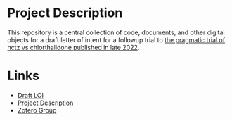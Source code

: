 # Project Description

This repository is a central collection of code, documents, and other digital objects for a draft letter of intent for a followup trial to [the pragmatic trial of hctz vs chlorthalidone published in late 2022](https://doi.org/10.1056/NEJMoa2212270).

# Links

 - [Draft LOI](https://docs.google.com/document/d/1pWTcpl5ub9u4wQGo-cTTUKbCM3WmbLlw8BZgAFogj44/view)
 - [Project Description](https://docs.google.com/document/d/1TAgGpqMyWlRm_AbTSdaZF8kRLOhVGuu62Wlxi77nrtQ/view)
 - [Zotero Group](https://www.zotero.org/groups/5153502/bsta_517_-_pragmatic_p3_htn_trial/library)